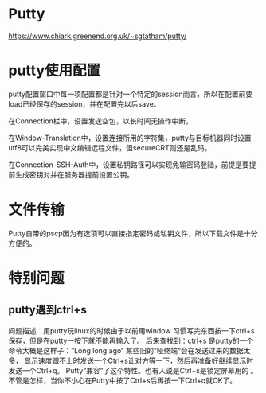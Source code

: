 
Putty
====================================
<https://www.chiark.greenend.org.uk/~sgtatham/putty/>


putty使用配置
====================================
putty配置窗口中每一项配置都是针对一个特定的session而言，所以在配置前要load已经保存的session，并在配置完以后save。

在Connection栏中，设置发送空包，以长时间无操作中断。

在Window-Translation中，设置连接所用的字符集，putty与目标机器同时设置utf8可以完美实现中文编辑远程文件，但secureCRT则还是乱码。

在Connection-SSH-Auth中，设置私钥路径可以实现免输密码登陆，前提是要提前生成密钥对并在服务器提前设置公钥。


文件传输
====================================
Putty自带的pscp因为有选项可以直接指定密码或私钥文件，所以下载文件是十分方便的。


特别问题
====================================

putty遇到ctrl+s
---------------------------
问题描述：用putty玩linux的时候由于以前用window 习惯写完东西按一下ctrl+s 保存，但是在putty一按下就不能再输入了。
后来查找到：ctrl+s 是putty的一个命令大概是这样子：”Long long ago“ 某些旧的”哑终端“会在发送过来的数据太多，
显示速度跟不上时发送一个Ctrl+s让对方等一下，然后再准备好继续显示时发送一个Ctrl+q。
Putty“兼容”了这个特性。也有人说是Ctrl+s是锁定屏幕用的 。
不管是怎样，当你不小心在Putty中按了Ctrl+s后再按一下Ctrl+q就OK了。